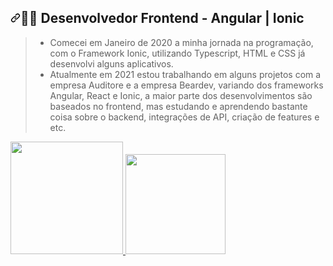 <h2><a id="user-content-man_technologist-desenvolvedor-web" class="anchor" aria-hidden="true" href="#man_technologist-desenvolvedor-web"><svg class="octicon octicon-link" viewBox="0 0 16 16" version="1.1" width="16" height="16" aria-hidden="true"><path fill-rule="evenodd" d="M7.775 3.275a.75.75 0 001.06 1.06l1.25-1.25a2 2 0 112.83 2.83l-2.5 2.5a2 2 0 01-2.83 0 .75.75 0 00-1.06 1.06 3.5 3.5 0 004.95 0l2.5-2.5a3.5 3.5 0 00-4.95-4.95l-1.25 1.25zm-4.69 9.64a2 2 0 010-2.83l2.5-2.5a2 2 0 012.83 0 .75.75 0 001.06-1.06 3.5 3.5 0 00-4.95 0l-2.5 2.5a3.5 3.5 0 004.95 4.95l1.25-1.25a.75.75 0 00-1.06-1.06l-1.25 1.25a2 2 0 01-2.83 0z"></path></svg></a><g-emoji class="g-emoji" alias="man_technologist" fallback-src="https://github.githubassets.com/images/icons/emoji/unicode/1f468-1f4bb.png">👨‍💻</g-emoji> Desenvolvedor Frontend - Angular | Ionic</h2>
<blockquote>
<ul>
<li>Comecei em Janeiro de 2020 a minha jornada na programação, com o Framework Ionic, utilizando Typescript, HTML e CSS já desenvolvi alguns aplicativos.</li>
<li>Atualmente em 2021 estou trabalhando em alguns projetos com a empresa Auditore e a empresa Beardev, variando dos frameworks Angular, React e Ionic, a maior parte dos desenvolvimentos são baseados no frontend, mas estudando e aprendendo bastante coisa sobre o backend, integrações de API, criação de features e etc.</li>
</ul>
</blockquote>

<div>
  <a href="https://github.com/xArthurDev">
  <img height="180em" src="https://github-readme-stats.vercel.app/api?username=xArthurDev&show_icons=true&theme=tokyonight&count_private=true">
  <img height="160em" src="https://github-readme-stats.vercel.app/api/top-langs/?username=xArthurDev&theme=tokyonight&langs_count=16&layout=compact">
</div>
